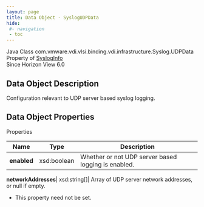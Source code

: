 ```yaml
---
layout: page
title: Data Object - SyslogUDPData
hide:
 #- navigation
 - toc
---
```






Java Class
    com.vmware.vdi.vlsi.binding.vdi.infrastructure.Syslog.UDPData  
Property of
     [SyslogInfo](vdi.infrastructure.Syslog.SyslogInfo.md#field_detail)  
Since 
    Horizon View 6.0

## Data Object Description 

Configuration relevant to UDP server based syslog logging. 

## Data Object Properties

Properties

Name |  Type |  Description   
---|---|---  
**enabled**|  xsd:boolean|  Whether or not UDP server based logging is enabled.   
  
**networkAddresses**|  xsd:string[]|  Array of UDP server network addresses, or null if empty.   


 * This property need not be set.

  
  

  

